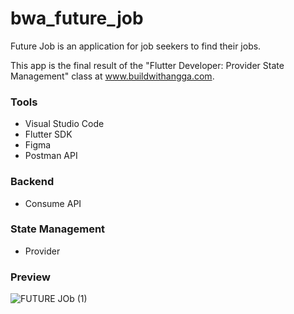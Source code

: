 # bwa_future_job

Future Job is an application for job seekers to find their jobs.

This app is the final result of the "Flutter Developer: Provider State Management" class at www.buildwithangga.com.

<h3>Tools</h3>

<ul>
<li>Visual Studio Code</li>
<li>Flutter SDK</li>
<li>Figma</li>
<li>Postman API</li>
</ul>

<h3>Backend</h3>

<ul><li>Consume API</li></ul>

<h3>State Management</h3>

<ul><li>Provider</li></ul>

<h3>Preview</h3>

![FUTURE JOb (1)](https://user-images.githubusercontent.com/79519141/134326744-0ad77090-e6e6-40c0-8847-da4669a8eed7.png)

